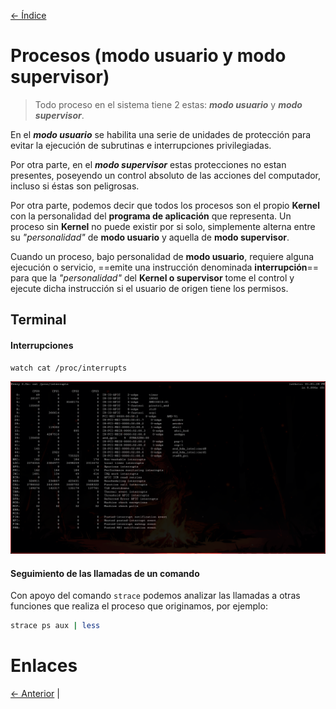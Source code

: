 [<- Índice](../SistemasOperativos.md)
# Procesos (modo usuario y modo supervisor)

> Todo proceso en el sistema tiene 2 estas: ***modo usuario*** y ***modo supervisor***.

En el ***modo usuario*** se habilita una serie de unidades de protección para evitar la ejecución de subrutinas e interrupciones privilegiadas.

Por otra parte, en el ***modo supervisor*** estas protecciones no estan presentes, poseyendo un control absoluto de las acciones del computador, incluso si éstas son peligrosas.

Por otra parte, podemos decir que todos los procesos son el propio **Kernel** con la personalidad del **programa de aplicación** que representa.
Un proceso sin **Kernel** no puede existir por si solo, simplemente alterna entre su *"personalidad"* de **modo usuario** y aquella de **modo supervisor**.

Cuando un proceso, bajo personalidad de **modo usuario**, requiere alguna ejecución o servicio, ==emite una instrucción denominada **interrupción**== para que la *"personalidad"* del **Kernel o supervisor** tome el control y ejecute dicha instrucción si el usuario de origen tiene los permisos.

## Terminal

#### Interrupciones

```bash
watch cat /proc/interrupts
```

![proc_interrupts.png](imagenes/proc_interrupts.png)

#### Seguimiento de las llamadas de un comando

Con apoyo del comando `strace` podemos analizar las llamadas a otras funciones que realiza el proceso que originamos, por ejemplo:

```bash
strace ps aux | less
```

# Enlaces

[<- Anterior](SO_30_01_2025.md) |